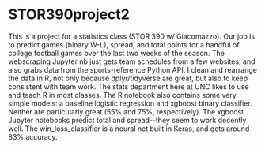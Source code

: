 # STOR390project2

This is a project for a statistics class (STOR 390 w/ Giacomazzo). Our job is to predict games (binary W-L), spread, and total points for a handful of college football games over the last two weeks of the season. The webscraping Jupyter nb just gets team schedules from a few websites, and also grabs data from the sports-reference Python API. I clean and rearrange the data in R, not only because dplyr/tidyverse are great, but also to keep consistent with team work. The stats department here at UNC likes to use and teach R in most classes. The R notebook also contains some very simple models: a baseline logistic regression and xgboost binary classifier. Neither are particularly great (55% and 75%, respectively). The xgboost Jupyter notebooks predict total and spread--they seem to work decently well. The win_loss_classifier is a neural net built in Keras, and gets around 83% accuracy. 

